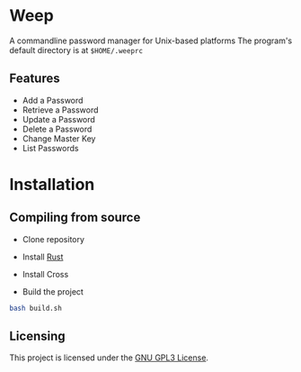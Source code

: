 # Weep

A commandline password manager for Unix-based platforms
The program's default directory is at `$HOME/.weeprc`

## Features 
- Add a Password
- Retrieve a Password 
- Update a Password 
- Delete a Password 
- Change Master Key
- List Passwords

# Installation

## Compiling from source
- Clone repository
- Install [Rust](https://www.rust-lang.org/)
- Install Cross 

- Build the project
```bash
bash build.sh
```

## Licensing
This project is licensed under the [GNU GPL3 License](LICENSE).
